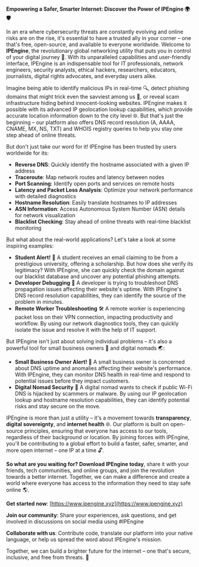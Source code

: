 **Empowering a Safer, Smarter Internet: Discover the Power of IPEngine 🌍🛡️**

In an era where cybersecurity threats are constantly evolving and online risks are on the rise, it's essential to have a trusted ally in your corner – one that's free, open-source, and available to everyone worldwide. Welcome to **IPEngine**, the revolutionary global networking utility that puts you in control of your digital journey 🚀. With its unparalleled capabilities and user-friendly interface, IPEngine is an indispensable tool for IT professionals, network engineers, security analysts, ethical hackers, researchers, educators, journalists, digital rights advocates, and everyday users alike.

Imagine being able to identify malicious IPs in real-time 🔍, detect phishing domains that might trick even the savviest among us 📡, or reveal scam infrastructure hiding behind innocent-looking websites. IPEngine makes it possible with its advanced IP geolocation lookup capabilities, which provide accurate location information down to the city level 🌐. But that's just the beginning – our platform also offers DNS record resolution (A, AAAA, CNAME, MX, NS, TXT) and WHOIS registry queries to help you stay one step ahead of online threats.

But don't just take our word for it! IPEngine has been trusted by users worldwide for its:

* **Reverse DNS**: Quickly identify the hostname associated with a given IP address
* **Traceroute**: Map network routes and latency between nodes
* **Port Scanning**: Identify open ports and services on remote hosts
* **Latency and Packet Loss Analysis**: Optimize your network performance with detailed diagnostics
* **Hostname Resolution**: Easily translate hostnames to IP addresses
* **ASN Information**: Access Autonomous System Number (ASN) details for network visualization
* **Blacklist Checking**: Stay ahead of online threats with real-time blacklist monitoring

But what about the real-world applications? Let's take a look at some inspiring examples:

* **Student Alert!** 🚨 A student receives an email claiming to be from a prestigious university, offering a scholarship. But how does she verify its legitimacy? With IPEngine, she can quickly check the domain against our blacklist database and uncover any potential phishing attempts.
* **Developer Debugging** 🔧 A developer is trying to troubleshoot DNS propagation issues affecting their website's uptime. With IPEngine's DNS record resolution capabilities, they can identify the source of the problem in minutes.
* **Remote Worker Troubleshooting** 🛠️ A remote worker is experiencing packet loss on their VPN connection, impacting productivity and workflow. By using our network diagnostics tools, they can quickly isolate the issue and resolve it with the help of IT support.

But IPEngine isn't just about solving individual problems – it's also a powerful tool for small business owners 🏢 and digital nomads 🌏:

* **Small Business Owner Alert!** 🔴 A small business owner is concerned about DNS uptime and anomalies affecting their website's performance. With IPEngine, they can monitor DNS health in real-time and respond to potential issues before they impact customers.
* **Digital Nomad Security** 🚀 A digital nomad wants to check if public Wi-Fi DNS is hijacked by scammers or malware. By using our IP geolocation lookup and hostname resolution capabilities, they can identify potential risks and stay secure on the move.

IPEngine is more than just a utility – it's a movement towards **transparency**, **digital sovereignty**, and **internet health** 🌐. Our platform is built on open-source principles, ensuring that everyone has access to our tools, regardless of their background or location. By joining forces with IPEngine, you'll be contributing to a global effort to build a faster, safer, smarter, and more open internet – one IP at a time 🔓.

**So what are you waiting for? Download IPEngine today**, share it with your friends, tech communities, and online groups, and join the revolution towards a better internet. Together, we can make a difference and create a world where everyone has access to the information they need to stay safe online 🌎.

**Get started now**: [https://www.ipengine.xyz](https://www.ipengine.xyz)

**Join our community**: Share your experiences, ask questions, and get involved in discussions on social media using #IPEngine

**Collaborate with us**: Contribute code, translate our platform into your native language, or help us spread the word about IPEngine's mission.

Together, we can build a brighter future for the internet – one that's secure, inclusive, and free from threats. 🌟